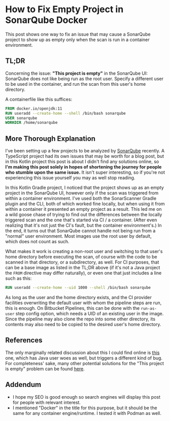 # How to Fix Empty Project in SonarQube Docker

This post shows one way to fix an issue that may cause a SonarQube project to show up as empty only
when the scan is run in a container environment.

## TL;DR
Concerning the issue: **"This project is empty"** in the SonarQube UI:  
SonarQube does not like being run as the root user. Specify a different user to be used in the
container, and run the scan from this user's home directory.

A containerfile like this suffices:

```Dockerfile
FROM docker.io/openjdk:11
RUN useradd --create-home --shell /bin/bash sonarqube
USER sonarqube
WORKDIR /home/sonarqube
```

## More Thorough Explanation

I've been setting up a few projects to be analyzed by [SonarQube](https://www.sonarqube.org/)
recently. A TypeScript project had its own issues that may be worth for a blog post, but in this
Kotlin project this post is about I didn't find any solutions online, so **I'm making this post
solely in hopes of shortening the journey for people who stumble upon the same issue.** It isn't
super interesting, so if you're not experiencing this issue yourself you may as well stop reading.

In this Kotlin Gradle project, I noticed that the project shows up as an empty project in the
SonarQube UI, however only if the scan was triggered from within a container environment. I've used
both the SonarScanner Gradle plugin and the CLI, both of which worked fine locally, but when using
it from within a container it presented an empty project as a result. This led me on a wild goose
chase of trying to find out the differences between the locally triggered scan and the one that's
started via CI / a container. (After even realizing that it's not just the CI's fault, but the
container environment's.) In the end, it turns out that SonarQube cannot handle not being run from a
"normal" user environment. Most images use the root user by default, which does not count as such.

What makes it work is creating a non-root user and switching to that user's home directory before
executing the scan, of course with the code to be scanned in that directory, or a subdirectory, as
well. For CI purposes, that can be a base image as listed in the TL;DR above (if it's not a Java
project the `FROM` directive may differ naturally), or even one that just includes a line such as
this:

```Dockerfile
RUN useradd --create-home --uid 1000 --shell /bin/bash sonarqube
```

As long as the user and the home directory exists, and the CI provider facilities overwriting the
default user with whom the pipeline steps are run, this is enough. On Bitbucket Pipelines, this can
be done with the `run-as-user` step config option, which needs a UID of an existing user in the
image. Since the pipeline may also clone the repo into some other directory, its contents may also
need to be copied to the desired user's home directory.

## References
The only marginally related discussion about this I could find online is
[this](https://community.sonarsource.com/t/sonar-plugin-for-gradle-doesnt-work-when-run-inside-openjdk-11-12-docker-container/9622/2)
one, which has Java user woes as well, but triggers a different kind of bug. For completeness' sake,
many other potential solutions for the "This project is empty" problem can be found
[here](https://community.sonarsource.com/t/this-project-is-empty/7961/4).

## Addendum
* I hope my SEO is good enough so search engines will display this post for people with relevant
  interest.
* I mentioned "Docker" in the title for this purpose, but it should be the same for any container
  engine/runtime. I tested it with Podman as well.

